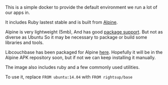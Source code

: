 This is a simple docker to provide the default environment we run a lot of our apps in.

It includes Ruby lastest stable and is built from [Alpine](http://www.alpinelinux.org/).

Alpine is very lightweight (5mb), And has good [package support](https://pkgs.alpinelinux.org/packages). But not as diverse as Ubuntu So it may be necessary to package or build some libraries and tools. 

Libcouchbase has been packaged for Alpine [here](https://github.com/gerbal/alpine-libcouchbase). Hopefully it will be in the Alpine APK repository soon, but if not we can keep installing it manually. 

The image also includes ruby and a few commonly used utilities.

To use it, replace `FROM ubuntu:14.04` with `FROM rightsup/base`

